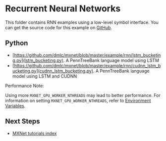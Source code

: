 # Recurrent Neural Networks
This folder contains RNN examples using a low-level symbol interface. You can get the source code for this example on [GitHub](https://github.com/dmlc/mxnet/tree/master/example/rnn).

## Python

- [https://github.com/dmlc/mxnet/blob/master/example/rnn/lstm_bucketing.py](lstm_bucketing.py). A PennTreeBank language model using LSTM
- [https://github.com/dmlc/mxnet/blob/master/example/rnn/cudnn_lstm_bucketing.py](cudnn_lstm_bucketing.py). A PennTreeBank language model using LSTM and CUDNN

Performance Note:

Using more ```MXNET_GPU_WORKER_NTHREADS``` may lead to better performance. For information on setting ```MXNET_GPU_WORKER_NTHREADS```, refer to [Environment Variables](http://mxnet.io/how_to/env_var.html).

## Next Steps
* [MXNet tutorials index](http://mxnet.io/tutorials/index.html)
